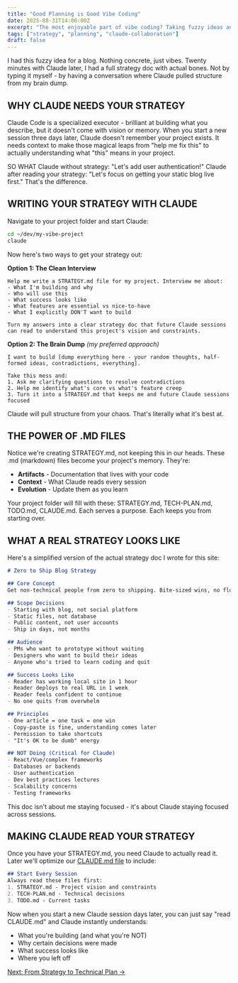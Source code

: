 ```yaml
---
title: "Good Planning is Good Vibe Coding"
date: 2025-08-31T14:00:00Z
excerpt: "The most enjoyable part of vibe coding? Taking fuzzy ideas and building real strategy with Claude."
tags: ["strategy", "planning", "claude-collaboration"]
draft: false
---
```


I had this fuzzy idea for a blog. Nothing concrete, just vibes. Twenty minutes with Claude later, I had a full strategy doc with actual bones. Not by typing it myself - by having a conversation where Claude pulled structure from my brain dump.

## WHY CLAUDE NEEDS YOUR STRATEGY

Claude Code is a specialized executor - brilliant at building what you describe, but it doesn't come with vision or memory. When you start a new session three days later, Claude doesn't remember your project exists. It needs context to make those magical leaps from "help me fix this" to actually understanding what "this" means in your project.

<span class="context-label">SO WHAT</span> <span class="context-text">Claude without strategy: "Let's add user authentication!" Claude after reading your strategy: "Let's focus on getting your static blog live first." That's the difference.</span>

## WRITING YOUR STRATEGY WITH CLAUDE

Navigate to your project folder and start Claude:

```bash
cd ~/dev/my-vibe-project
claude
```

Now here's two ways to get your strategy out:

**Option 1: The Clean Interview**
```
Help me write a STRATEGY.md file for my project. Interview me about:
- What I'm building and why
- Who will use this
- What success looks like
- What features are essential vs nice-to-have
- What I explicitly DON'T want to build

Turn my answers into a clear strategy doc that future Claude sessions can read to understand this project's vision and constraints.
```

**Option 2: The Brain Dump** *(my preferred approach)*
```
I want to build [dump everything here - your random thoughts, half-formed ideas, contradictions, everything]. 

Take this mess and:
1. Ask me clarifying questions to resolve contradictions
2. Help me identify what's core vs what's feature creep
3. Turn it into a STRATEGY.md that keeps me and future Claude sessions focused
```

Claude will pull structure from your chaos. That's literally what it's best at.

## THE POWER OF .MD FILES

Notice we're creating STRATEGY.md, not keeping this in our heads. These .md (markdown) files become your project's memory. They're:
- **Artifacts** - Documentation that lives with your code
- **Context** - What Claude reads every session
- **Evolution** - Update them as you learn

Your project folder will fill with these: STRATEGY.md, TECH-PLAN.md, TODO.md, CLAUDE.md. Each serves a purpose. Each keeps you from starting over.

## WHAT A REAL STRATEGY LOOKS LIKE

Here's a simplified version of the actual strategy doc I wrote for this site:

```markdown
# Zero to Ship Blog Strategy

## Core Concept
Get non-technical people from zero to shipping. Bite-sized wins, no fluff.

## Scope Decisions
- Starting with blog, not social platform
- Static files, not database
- Public content, not user accounts
- Ship in days, not months

## Audience
- PMs who want to prototype without waiting
- Designers who want to build their ideas
- Anyone who's tried to learn coding and quit

## Success Looks Like
- Reader has working local site in 1 hour
- Reader deploys to real URL in 1 week
- Reader feels confident to continue
- No one quits from overwhelm

## Principles
- One article = one task = one win
- Copy-paste is fine, understanding comes later
- Permission to take shortcuts
- "It's OK to be dumb" energy

## NOT Doing (Critical for Claude)
- React/Vue/complex frameworks
- Databases or backends
- User authentication
- Dev best practices lectures
- Scalability concerns
- Testing frameworks
```

This doc isn't about me staying focused - it's about Claude staying focused across sessions.

## MAKING CLAUDE READ YOUR STRATEGY

Once you have your STRATEGY.md, you need Claude to actually read it. Later we'll optimize our [CLAUDE.md file](/posts/setting-claude-up-for-success) to include:

```markdown
## Start Every Session
Always read these files first:
1. STRATEGY.md - Project vision and constraints
2. TECH-PLAN.md - Technical decisions
3. TODO.md - Current tasks
```

Now when you start a new Claude session days later, you can just say "read CLAUDE.md" and Claude instantly understands:
- What you're building (and what you're NOT)
- Why certain decisions were made
- What success looks like
- Where you left off

[Next: From Strategy to Technical Plan →](/posts/from-strategy-to-tech-plan)